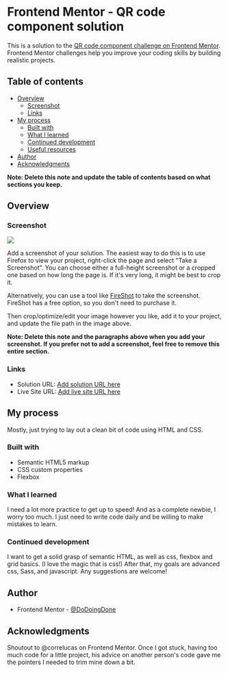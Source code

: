 # Frontend Mentor - QR code component solution

This is a solution to the [QR code component challenge on Frontend Mentor](https://www.frontendmentor.io/challenges/qr-code-component-iux_sIO_H). Frontend Mentor challenges help you improve your coding skills by building realistic projects. 

## Table of contents

- [Overview](#overview)
  - [Screenshot](#screenshot)
  - [Links](#links)
- [My process](#my-process)
  - [Built with](#built-with)
  - [What I learned](#what-i-learned)
  - [Continued development](#continued-development)
  - [Useful resources](#useful-resources)
- [Author](#author)
- [Acknowledgments](#acknowledgments)

**Note: Delete this note and update the table of contents based on what sections you keep.**

## Overview

### Screenshot

![](./screenshot.jpg)

Add a screenshot of your solution. The easiest way to do this is to use Firefox to view your project, right-click the page and select "Take a Screenshot". You can choose either a full-height screenshot or a cropped one based on how long the page is. If it's very long, it might be best to crop it.

Alternatively, you can use a tool like [FireShot](https://getfireshot.com/) to take the screenshot. FireShot has a free option, so you don't need to purchase it. 

Then crop/optimize/edit your image however you like, add it to your project, and update the file path in the image above.

**Note: Delete this note and the paragraphs above when you add your screenshot. If you prefer not to add a screenshot, feel free to remove this entire section.**

### Links

- Solution URL: [Add solution URL here](https://your-solution-url.com)
- Live Site URL: [Add live site URL here](https://your-live-site-url.com)

## My process 
Mostly, just trying to lay out a clean bit of code using HTML and CSS.  

### Built with

- Semantic HTML5 markup
- CSS custom properties
- Flexbox

### What I learned

I need a lot more practice to get up to speed!  And as a complete newbie, I worry too much.  I just need to write code daily and be willing to make mistakes to learn.

### Continued development

I want to get a solid grasp of semantic HTML, as well as css, flexbox and grid basics. (I love the magic that is css!) After that, my goals are advanced css, Sass, and javascript. Any suggestions are welcome!

## Author

- Frontend Mentor - [@DoDoingDone](https://www.frontendmentor.io/profile/dodoingdone)

## Acknowledgments

Shoutout to @correlucas on Frontend Mentor.  Once I got stuck, having too much code for a little project, his advice on another person's code gave me the pointers I needed to trim mine down a bit.

